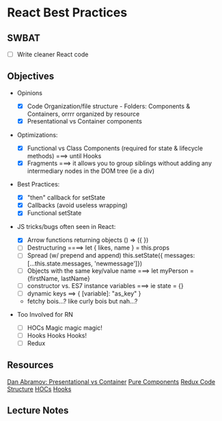 React Best Practices
====================

## SWBAT

- [ ] Write cleaner React code

## Objectives

- Opinions
  - [X] Code Organization/file structure 
        - Folders: Components & Containers, orrrr organized by resource
  - [X] Presentational vs Container components

- Optimizations:
  - [X] Functional vs Class Components (required for state & lifecycle methods) ===> until Hooks
  - [X] Fragments ===> it allows you to group siblings without adding any intermediary nodes in the DOM tree (ie a div)

- Best Practices:
  - [X] "then" callback for setState
  - [X] Callbacks (avoid useless wrapping)
  - [X] Functional setState

- JS tricks/bugs often seen in React:
  - [X] Arrow functions returning objects () => ({ })
  - [ ] Destructuring  ====> let { likes, name } = this.props
  - [ ] Spread (w/ prepend and append) this.setState({ messages: [...this.state.messages, 'newmessage']})
  - [ ] Objects with the same key/value name ===> let myPerson = {firstName, lastName}
  - [ ] constructor vs. ES7 instance variables ===> ie state = {}
  - [ ] dynamic keys ==>  { [variable]: "as_key" } 
  - fetchy bois...? like curly bois but nah...?

- Too Involved for RN
    - [ ] HOCs Magic magic magic!
    - [ ] Hooks Hooks Hooks! 
    - [ ] Redux

## Resources

[Dan Abramov: Presentational vs Container](https://medium.com/@dan_abramov/smart-and-dumb-components-7ca2f9a7c7d0)
[Pure Components](https://reactjs.org/docs/react-api.html#reactpurecomponent)
[Redux Code Structure](https://redux.js.org/faq/code-structure)
[HOCs](https://reactjs.org/docs/higher-order-components.html)
[Hooks](https://reactjs.org/docs/hooks-intro.html)

## Lecture Notes

